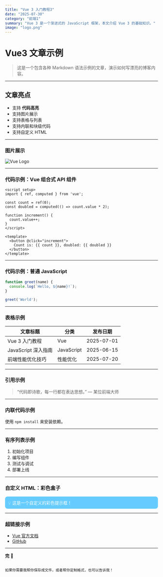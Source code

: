 ```yaml
---
title: "Vue 3 入门教程3"
date: "2025-07-30"
category: "前端1"
summary: "Vue 3 是一个渐进式的 JavaScript 框架，本文介绍 Vue 3 的基础知识。"
image: "logo.png"
---
```


# Vue3 文章示例

> 这是一个包含各种 Markdown 语法示例的文章，演示如何写漂亮的博客内容。

---

## 文章亮点

- 支持 **代码高亮**
- 支持图片展示
- 支持表格与列表
- 支持内联和块级代码
- 支持自定义 HTML

---

### 图片展示

![Vue Logo](https://vuejs.org/images/logo.png)

---

### 代码示例：Vue 组合式 API 组件

```vue
<script setup>
import { ref, computed } from 'vue';

const count = ref(0);
const doubled = computed(() => count.value * 2);

function increment() {
  count.value++;
}
</script>

<template>
  <button @click="increment">
    Count is: {{ count }}, doubled: {{ doubled }}
  </button>
</template>
````

---

### 代码示例：普通 JavaScript

```js
function greet(name) {
  console.log(`Hello, ${name}!`);
}

greet('World');
```

---

### 表格示例

| 文章标题            | 分类         | 发布日期       |
| --------------- | ---------- | ---------- |
| Vue 3 入门教程      | Vue        | 2025-07-01 |
| JavaScript 深入指南 | JavaScript | 2025-06-15 |
| 前端性能优化技巧        | 性能优化       | 2025-07-20 |

---

### 引用示例

> “代码即诗歌，每一行都在表达思想。”
> — 某位前端大师

---

### 内联代码示例

使用 `npm install` 来安装依赖。

---

### 有序列表示例

1. 初始化项目
2. 编写组件
3. 测试与调试
4. 部署上线

---

### 自定义 HTML：彩色盒子

<div style="background: #66ccff; color: white; padding: 10px; border-radius: 8px;">
  💡 这是一个自定义的彩色提示框！
</div>

---

### 超链接示例

* [Vue 官方文档](https://vuejs.org)
* [GitHub](https://github.com)

---

**完** 🎉

```

如果你需要我帮你保存成文件，或者帮你定制格式，也可以告诉我！
```
